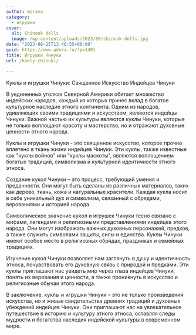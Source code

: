 ```yaml
---
author: morava
category:
  - игрушки
cover:
  alt: Chinook dolls
  image: /wp-content/uploads/2023/08/chinook-dolls.jpg
date: "2023-08-25T13:46:55+00:00"
guid: https://www.adora.ru/?p=1491
title: Игрушки Чинуки
url: /kukly-chinuki/

---
```

Куклы и игрушки Чинуки: Священное Искусство Индейцев Чинуки

В уединенных уголках Северной Америки обитает множество индейских народов, каждый из которых принес вклад в богатое культурное наследие этного континента. Одним из народов, удивляющих своими традициями и искусством, являются индейцы Чинуки. Важной частью их культуры являются куклы Чинуки, которые не только воплощают красоту и мастерство, но и отражают духовные ценности этного народа.

Куклы и игрушки Чинуки \- это священное искусство, которое прочно вплетено в ткань жизни индейцев Чинуки. Эти куклы, также известные как "куклы войнов" или "куклы маскоты", являются воплощением богатых традиций, символизма и культурной идентичности этного этноса.

Создание кукол Чинуки – это процесс, требующий умения и преданности. Они могут быть сделаны из различных материалов, таких как дерево, ткань, кожа и натуральные красители. Каждая кукла носит в себе уникальный дух и символизм, связанный с обрядами, верованиями и историей народа.

Символическое значение кукол и игрушек Чинуки тесно связано с мифами, легендами и религиозными представлениями индейцев этого народа. Они могут изображать важных духовных персонажей, предков, а также служить символами защиты, силы и единства. Куклы Чинуки имеют особое место в религиозных обрядах, праздниках и семейных традициях.

Изучение кукол Чинуки позволяет нам заглянуть в душу и идентичность этноса, почувствовать его духовную связь с природой и предками. Эти куклы приглашают нас увидеть мир через глаза индейцев Чинуки, понять их верования и ценности, а также проникнуть в искусство и религиозные обычаи этого народа.

В заключение, куклы и игрушки Чинуки – это не только произведения искусства, но и живые свидетельства древних традиций и духовных убеждений индейцев Чинуки. Они приглашают нас на увлекательное путешествие в историю и культуру этного этноса, оставляя следы мудрости и богатства наследия индейской культуры в современном мире.
